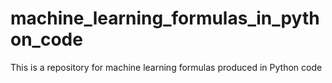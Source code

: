 # machine_learning_formulas_in_python_code
This is a repository for machine learning formulas produced in Python code
